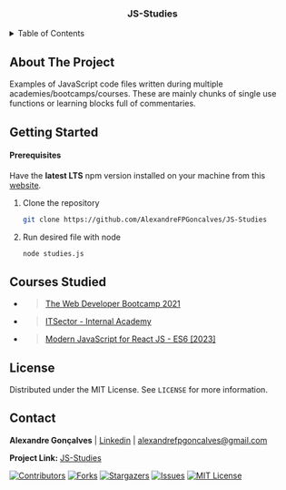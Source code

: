 <a name="readme-top"></a>

<div align="center">
    <h3 align="center">JS-Studies</h3>
</div>

<details>
  <summary>Table of Contents</summary>
  <ol>
    <li>
      <a href="#about-the-project">About The Project</a>
    </li>
    <li>
      <a href="#getting-started">Getting Started</a>
      <ul>
        <li><a href="#prerequisites">Prerequisites</a></li>
      </ul>
    </li>
    <li><a href="#courses-studied">Courses Studied</a></li>
    <li><a href="#license">License</a></li>
    <li><a href="#contact">Contact</a></li>
  </ol>
</details>

## About The Project

Examples of JavaScript code files written during multiple academies/bootcamps/courses. These are mainly chunks of single use functions or learning blocks full of commentaries.

## Getting Started

#### Prerequisites

Have the <b>latest LTS</b> npm version installed on your machine from this [website](https://nodejs.org/en/).

1. Clone the repository
   ```sh
   git clone https://github.com/AlexandreFPGoncalves/JS-Studies
   ```
2. Run desired file with node
   ```sh
   node studies.js
   ```

## Courses Studied

- > [The Web Developer Bootcamp 2021](https://www.udemy.com/course/the-web-developer-bootcamp/)
- > [ITSector - Internal Academy](https://www.itsector.pt)
- > [Modern JavaScript for React JS - ES6 [2023]](https://www.udemy.com/course/modern-javascript-es6-for-react-js/)

## License

Distributed under the MIT License. See `LICENSE` for more information.

## Contact

**Alexandre Gonçalves** | [Linkedin](https://www.linkedin.com/in/alexandre-gonçalves-3a4a53227/) | alexandrefpgoncalves@gmail.com

**Project Link:** [JS-Studies](https://github.com/AlexandreFPGoncalves/JS-Studies)

[![Contributors][contributors-shield]][contributors-url] [![Forks][forks-shield]][forks-url] [![Stargazers][stars-shield]][stars-url] [![Issues][issues-shield]][issues-url] [![MIT License][license-shield]][license-url]

[contributors-shield]: https://img.shields.io/github/contributors/AlexandreFPGoncalves/JS-Studies.svg?style=for-the-badge
[contributors-url]: https://github.com/AlexandreFPGoncalves/JS-Studies/graphs/contributors
[forks-shield]: https://img.shields.io/github/forks/AlexandreFPGoncalves/JS-Studies.svg?style=for-the-badge
[forks-url]: https://github.com/AlexandreFPGoncalves/JS-Studies/network/members
[stars-shield]: https://img.shields.io/github/stars/AlexandreFPGoncalves/JS-Studies?style=for-the-badge
[stars-url]: https://github.com/AlexandreFPGoncalves/JS-Studies/stargazers
[issues-shield]: https://img.shields.io/github/issues/AlexandreFPGoncalves/JS-Studies.svg?style=for-the-badge
[issues-url]: https://github.com/AlexandreFPGoncalves/JS-Studies/issues
[license-shield]: https://img.shields.io/github/license/AlexandreFPGoncalves/JS-Studies.svg?style=for-the-badge
[license-url]: https://github.com/AlexandreFPGoncalves/JS-Studies/blob/master/LICENSE
[linkedin-shield]: https://img.shields.io/badge/-LinkedIn-black.svg?style=for-the-badge&logo=linkedin&colorB=555
[linkedin-url]: https://www.linkedin.com/in/alexandre-gonçalves-3a4a53227/
